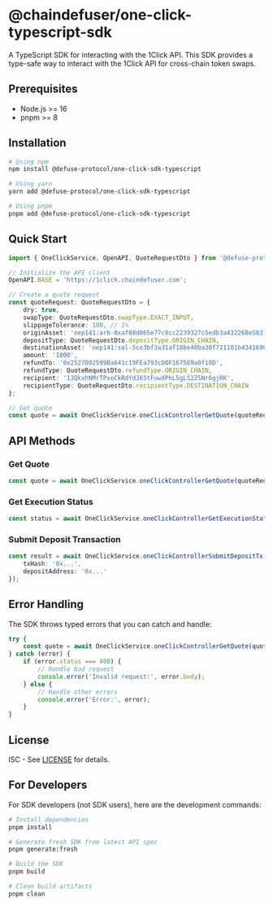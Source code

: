 # @chaindefuser/one-click-typescript-sdk

A TypeScript SDK for interacting with the 1Click API. This SDK provides a type-safe way to interact with the 1Click API for cross-chain token swaps.

## Prerequisites

- Node.js >= 16
- pnpm >= 8

## Installation

```bash
# Using npm
npm install @defuse-protocol/one-click-sdk-typescript

# Using yarn
yarn add @defuse-protocol/one-click-sdk-typescript

# Using pnpm
pnpm add @defuse-protocol/one-click-sdk-typescript
```

## Quick Start

```typescript
import { OneClickService, OpenAPI, QuoteRequestDto } from '@defuse-protocol/one-click-sdk-typescript';

// Initialize the API client
OpenAPI.BASE = 'https://1click.chaindefuser.com';

// Create a quote request
const quoteRequest: QuoteRequestDto = {
    dry: true,
    swapType: QuoteRequestDto.swapType.EXACT_INPUT,
    slippageTolerance: 100, // 1%
    originAsset: 'nep141:arb-0xaf88d065e77c8cc2239327c5edb3a432268e5831.omft.near',
    depositType: QuoteRequestDto.depositType.ORIGIN_CHAIN,
    destinationAsset: 'nep141:sol-5ce3bf3a31af18be40ba30f721101b4341690186.omft.near',
    amount: '1000',
    refundTo: '0x2527D02599Ba641c19FEa793cD0F167589a0f10D',
    refundType: QuoteRequestDto.refundType.ORIGIN_CHAIN,
    recipient: '13QkxhNMrTPxoCkRdYdJ65tFuwXPhL5gLS2Z5Nr6gjRK',
    recipientType: QuoteRequestDto.recipientType.DESTINATION_CHAIN
};

// Get quote
const quote = await OneClickService.oneClickControllerGetQuote(quoteRequest);
```

## API Methods

### Get Quote
```typescript
const quote = await OneClickService.oneClickControllerGetQuote(quoteRequest);
```

### Get Execution Status
```typescript
const status = await OneClickService.oneClickControllerGetExecutionStatus(depositAddress);
```

### Submit Deposit Transaction
```typescript
const result = await OneClickService.oneClickControllerSubmitDepositTx({
    txHash: '0x...',
    depositAddress: '0x...'
});
```

## Error Handling

The SDK throws typed errors that you can catch and handle:

```typescript
try {
    const quote = await OneClickService.oneClickControllerGetQuote(quoteRequest);
} catch (error) {
    if (error.status === 400) {
        // Handle bad request
        console.error('Invalid request:', error.body);
    } else {
        // Handle other errors
        console.error('Error:', error);
    }
}
```

## License

ISC - See [LICENSE](./LICENSE) for details.

## For Developers

For SDK developers (not SDK users), here are the development commands:

```bash
# Install dependencies
pnpm install

# Generate fresh SDK from latest API spec
pnpm generate:fresh

# Build the SDK
pnpm build

# Clean build artifacts
pnpm clean
``` 
